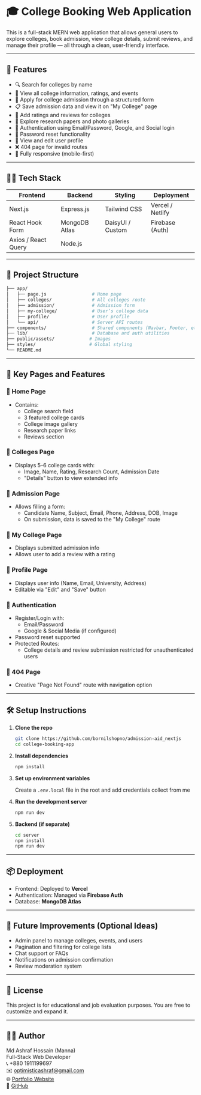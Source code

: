 
# 🎓 College Booking Web Application

This is a full-stack MERN web application that allows general users to explore colleges, book admission, view college details, submit reviews, and manage their profile — all through a clean, user-friendly interface.

---

## 🚀 Features

- 🔍 Search for colleges by name
- 🏫 View all college information, ratings, and events
- 📝 Apply for college admission through a structured form
- 📋 Save admission data and view it on "My College" page
- 🌟 Add ratings and reviews for colleges
- 🧠 Explore research papers and photo galleries
- 🔐 Authentication using Email/Password, Google, and Social login
- 🔁 Password reset functionality
- 👤 View and edit user profile
- ❌ 404 page for invalid routes
- 📱 Fully responsive (mobile-first)

---

## 🧑‍💻 Tech Stack

| Frontend      | Backend       | Styling        | Deployment  |
|---------------|---------------|----------------|-------------|
| Next.js       | Express.js    | Tailwind CSS   | Vercel / Netlify |
| React Hook Form | MongoDB Atlas | DaisyUI / Custom | Firebase (Auth) |
| Axios / React Query | Node.js       |                |             |

---

## 📂 Project Structure

```bash
├── app/
│   ├── page.js                 # Home page
│   ├── colleges/               # All colleges route
│   ├── admission/              # Admission form
│   ├── my-college/             # User’s college data
│   ├── profile/                # User profile
│   └── api/                    # Server API routes
├── components/                 # Shared components (Navbar, Footer, etc.)
├── lib/                        # Database and auth utilities
├── public/assets/             # Images
├── styles/                    # Global styling
└── README.md
```

---

## 📸 Key Pages and Features

### 🔹 Home Page
- Contains:
  - College search field
  - 3 featured college cards
  - College image gallery
  - Research paper links
  - Reviews section

### 🔹 Colleges Page
- Displays 5–6 college cards with:
  - Image, Name, Rating, Research Count, Admission Date
  - "Details" button to view extended info

### 🔹 Admission Page
- Allows filling a form:
  - Candidate Name, Subject, Email, Phone, Address, DOB, Image
  - On submission, data is saved to the "My College" route

### 🔹 My College Page
- Displays submitted admission info
- Allows user to add a review with a rating

### 🔹 Profile Page
- Displays user info (Name, Email, University, Address)
- Editable via "Edit" and "Save" button

### 🔹 Authentication
- Register/Login with:
  - Email/Password
  - Google & Social Media (if configured)
- Password reset supported
- Protected Routes:
  - College details and review submission restricted for unauthenticated users

### 🔹 404 Page
- Creative "Page Not Found" route with navigation option

---

## 🛠 Setup Instructions

1. **Clone the repo**
   ```bash
   git clone https://github.com/bornilshopno/admission-aid_nextjs
   cd college-booking-app
   ```

2. **Install dependencies**
   ```bash
   npm install
   ```

3. **Set up environment variables**

   Create a `.env.local` file in the root and add credentials collect from me

 

4. **Run the development server**
   ```bash
   npm run dev
   ```

5. **Backend (if separate)**
   ```bash
   cd server
   npm install
   npm run dev
   ```

---

## 📦 Deployment

- Frontend: Deployed to **Vercel**
- Authentication: Managed via **Firebase Auth**
- Database: **MongoDB Atlas**

---

## 🌟 Future Improvements (Optional Ideas)

- Admin panel to manage colleges, events, and users
- Pagination and filtering for college lists
- Chat support or FAQs
- Notifications on admission confirmation
- Review moderation system

---

## 🤝 License

This project is for educational and job evaluation purposes. You are free to customize and expand it.

---

## 🙋‍♂️ Author

Md Ashraf Hossain (Manna)  
Full-Stack Web Developer  
📞 +880 1911199697  
✉️ optimisticashraf@gmail.com  
🌐 [Portfolio Website](https://ashraf-hossain.netlify.app/)  
🔗 [GitHub](https://github.com/bornilshopno)
